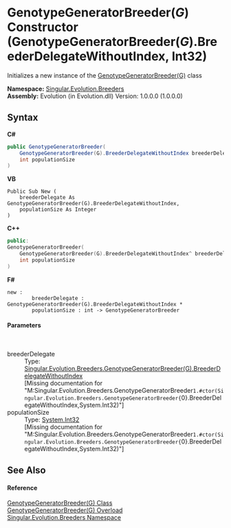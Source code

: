 # GenotypeGeneratorBreeder(*G*) Constructor (GenotypeGeneratorBreeder(*G*).BreederDelegateWithoutIndex, Int32)
 

Initializes a new instance of the <a href="f2bd7f96-c16d-6060-e8ff-a37e739b4aaf">GenotypeGeneratorBreeder(G)</a> class

**Namespace:**&nbsp;<a href="ed999852-f424-569f-ca7a-ae7710cee658">Singular.Evolution.Breeders</a><br />**Assembly:**&nbsp;Evolution (in Evolution.dll) Version: 1.0.0.0 (1.0.0.0)

## Syntax

**C#**<br />
``` C#
public GenotypeGeneratorBreeder(
	GenotypeGeneratorBreeder(G).BreederDelegateWithoutIndex breederDelegate,
	int populationSize
)
```

**VB**<br />
``` VB
Public Sub New ( 
	breederDelegate As GenotypeGeneratorBreeder(G).BreederDelegateWithoutIndex,
	populationSize As Integer
)
```

**C++**<br />
``` C++
public:
GenotypeGeneratorBreeder(
	GenotypeGeneratorBreeder(G).BreederDelegateWithoutIndex^ breederDelegate, 
	int populationSize
)
```

**F#**<br />
``` F#
new : 
        breederDelegate : GenotypeGeneratorBreeder(G).BreederDelegateWithoutIndex * 
        populationSize : int -> GenotypeGeneratorBreeder
```


#### Parameters
&nbsp;<dl><dt>breederDelegate</dt><dd>Type: <a href="a54cf8de-417e-75bb-824a-fae89e713948">Singular.Evolution.Breeders.GenotypeGeneratorBreeder(G).BreederDelegateWithoutIndex</a><br />\[Missing <param name="breederDelegate"/> documentation for "M:Singular.Evolution.Breeders.GenotypeGeneratorBreeder`1.#ctor(Singular.Evolution.Breeders.GenotypeGeneratorBreeder{`0}.BreederDelegateWithoutIndex,System.Int32)"\]</dd><dt>populationSize</dt><dd>Type: <a href="http://msdn2.microsoft.com/en-us/library/td2s409d" target="_blank">System.Int32</a><br />\[Missing <param name="populationSize"/> documentation for "M:Singular.Evolution.Breeders.GenotypeGeneratorBreeder`1.#ctor(Singular.Evolution.Breeders.GenotypeGeneratorBreeder{`0}.BreederDelegateWithoutIndex,System.Int32)"\]</dd></dl>

## See Also


#### Reference
<a href="f2bd7f96-c16d-6060-e8ff-a37e739b4aaf">GenotypeGeneratorBreeder(G) Class</a><br /><a href="9c052c58-727d-3fb7-3f80-672d25649db5">GenotypeGeneratorBreeder(G) Overload</a><br /><a href="ed999852-f424-569f-ca7a-ae7710cee658">Singular.Evolution.Breeders Namespace</a><br />